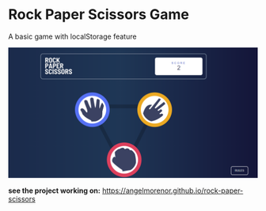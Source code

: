 # Rock Paper Scissors Game

A basic game with localStorage feature 

![Game Screen](./images/game.png)

**see the project working on:** https://angelmorenor.github.io/rock-paper-scissors
